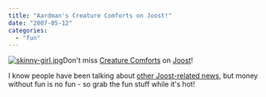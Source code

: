 ```yaml
---
title: "Aardman's Creature Comforts on Joost!"
date: "2007-05-12"
categories: 
  - "fun"
---
```


[![skinny-girl.jpg](images/skinny-girl.jpg)](http://eyeballsandfishlips.blogspot.com/)Don't miss [Creature Comforts](http://www.creaturecomforts.tv/) on [Joost](http://joost.com)!

I know people have been talking about [other Joost-related news](http://www.techcrunch.com/2007/05/09/6022/), but money without fun is no fun - so grab the fun stuff while it's hot!
